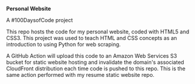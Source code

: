 **Personal Website**

A #100DaysofCode project

This repo hosts the code for my personal website, coded with HTML5 and CSS3. This project was used to teach HTML 
and CSS concepts as an introduction to using Python for web scraping.

A GitHub Action will upload this code to an Amazon Web Services S3 bucket for static website hosting and invalidate 
the domain's associated CloudFront distribution each time code is pushed to this repo. This is the same action 
performed with my resume static website repo.